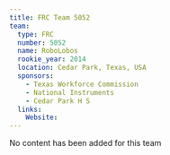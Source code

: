 ```yaml
---
title: FRC Team 5052
team:
  type: FRC
  number: 5052
  name: RoboLobos
  rookie_year: 2014
  location: Cedar Park, Texas, USA
  sponsors:
    - Texas Workforce Commission
    - National Instruments
    - Cedar Park H S
  links:
    Website: 
---
```

No content has been added for this team